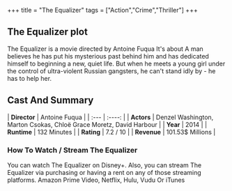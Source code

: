 +++
title = "The Equalizer"
tags = ["Action","Crime","Thriller"]
+++
## The Equalizer plot
The Equalizer is a movie directed by Antoine Fuqua It's about A man believes he has put his mysterious past behind him and has dedicated himself to beginning a new, quiet life. But when he meets a young girl under the control of ultra-violent Russian gangsters, he can't stand idly by - he has to help her.
## Cast And Summary
| **Director**      | Antoine Fuqua |
    | :---        |    :----:   |
    |  **Actors** | Denzel Washington, Marton Csokas, Chloë Grace Moretz, David Harbour |
    | **Year**   | 2014    |
    |  **Runtime** | 132 Minutes |
    |  **Rating** | 7.2 / 10 | 
    |  **Revenue** | 101.53$ Millions |
### How To Watch / Stream The Equalizer
You can watch The Equalizer on Disney+.
Also, you can stream The Equalizer via purchasing or having a rent on any of those streaming platforms.
Amazon Prime Video, Netflix, Hulu, Vudu Or iTunes